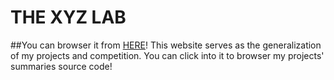 # THE XYZ LAB
##You can browser it from [HERE](http://william-an.xyz)!
This website serves as the generalization of my projects and competition. You can click into it to browser my projects' summaries source code!